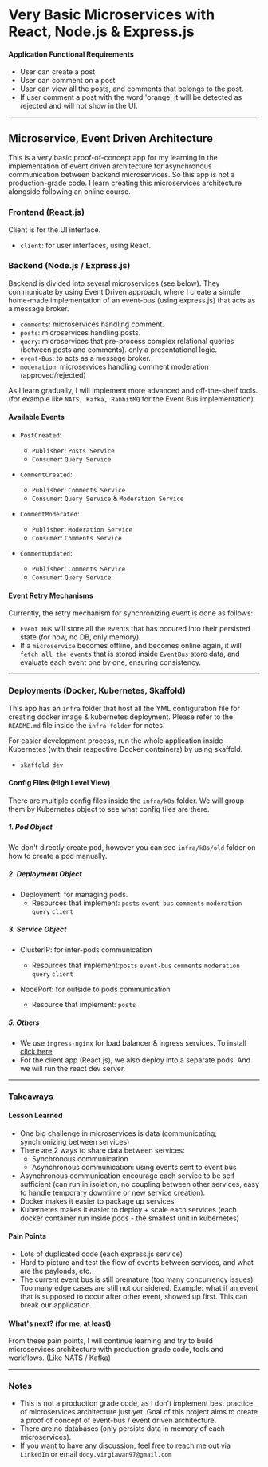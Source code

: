 # Very Basic Microservices with React, Node.js & Express.js 


#### Application Functional Requirements
- User can create a post
- User can comment on a post
- User can view all the posts, and comments that belongs to the post.
- If user comment a post with the word 'orange' it will be detected as rejected and will not show in the UI.

---

## Microservice, Event Driven Architecture


This is a very basic proof-of-concept app for my learning in the implementation of event driven architecture for asynchronous communication between backend microservices. So this app is not a production-grade code. I learn creating this microservices architecture alongside following an online course.


### Frontend (React.js)
Client is for the UI interface.
- `client`: for user interfaces, using React.

### Backend (Node.js / Express.js)
Backend is divided into several microservices (see below). They communicate by using Event Driven approach, where I create a simple home-made implementation of an event-bus (using express.js) that acts as a message broker.

- `comments`: microservices handling comment.
- `posts`: microservices handling posts.
- `query`: microservices that pre-process complex relational queries (between posts and comments). only a presentational logic.
- `event-Bus`: to acts as a message broker.
- `moderation`: microservices handling comment moderation (approved/rejected)


As I learn gradually, I will implement more advanced and off-the-shelf tools. (for example like `NATS, Kafka, RabbitMQ` for the Event Bus implementation).

#### Available Events

- `PostCreated`:
  - `Publisher`: `Posts Service`
  - `Consumer`: `Query Service`

- `CommentCreated`:
  - `Publisher`: `Comments Service`
  - `Consumer`: `Query Service` & `Moderation Service`

- `CommentModerated`:
  - `Publisher`: `Moderation Service`
  - `Consumer`: `Comments Service`

- `CommentUpdated`:
  - `Publisher`: `Comments Service`
  - `Consumer`: `Query Service`

#### Event Retry Mechanisms
Currently, the retry mechanism for synchronizing event is done as follows:

- `Event Bus` will store all the events that has occured into their persisted state (for now, no DB, only memory).
- If a `microservice` becomes offline, and becomes online again, it will `fetch all the events` that is stored inside `EventBus` store data, and evaluate each event one by one, ensuring consistency.

---

### Deployments (Docker, Kubernetes, Skaffold)

This app has an `infra` folder that host all the YML configuration file for creating docker image & kubernetes deployment. Please refer to the `README.md` file inside the `infra folder` for notes.

For easier development process, run the whole application inside Kubernetes (with their respective Docker containers) by using skaffold. 
- `skaffold dev`


#### Config Files (High Level View)

There are multiple config files inside the `infra/k8s` folder. We will group them by Kubernetes object to see what config files are there.

##### 1. Pod Object

We don't directly create pod, however you can see `infra/k8s/old` folder on how to create a pod manually.

##### 2. Deployment Object

- Deployment: for managing pods.
  - Resources that implement: `posts` `event-bus` `comments` `moderation` `query` `client`

##### 3. Service Object

- ClusterIP: for inter-pods communication
  - Resources that implement:`posts` `event-bus` `comments` `moderation` `query` `client`

- NodePort: for outside to pods communication
  - Resource that implement: `posts`

##### 5. Others
- We use `ingress-nginx` for load balancer & ingress services. To install [click here](https://kubernetes.github.io/ingress-nginx/deploy/#quick-start)
- For the client app (React.js), we also deploy into a separate pods. And we will run the react dev server.

---
### Takeaways

#### Lesson Learned
- One big challenge in microservices is data (communicating, synchronizing between services)
- There are 2 ways to share data between services:
  - Synchronous communication
  - Asynchronous communication: using events sent to event bus
- Asynchronous communication encourage each service to be self sufficient (can run in isolation, no coupling between other services, easy to handle temporary downtime or new service creation). 
- Docker makes it easier to package up services
- Kubernetes makes it easier to deploy + scale each services (each docker container run inside pods - the smallest unit in kubernetes)

#### Pain Points
- Lots of duplicated code (each express.js service)
- Hard to picture and test the flow of events between services, and what are the payloads, etc.
- The current event bus is still premature (too many concurrency issues). Too many edge cases are still not considered. Example: what if an event that is supposed to occur after other event, showed up first. This can break our application.

#### What's next? (for me, at least)
From these pain points, I will continue learning and try to build microservices architecture with production grade code, tools and workflows. (Like NATS / Kafka)

---

### Notes
- This is not a production grade code, as I don't implement best practice of microservices architecture just yet. Goal of this project aims to create a proof of concept of event-bus / event driven architecture.
- There are no databases (only persists data in memory of each microservices).
- If you want to have any discussion, feel free to reach me out via `LinkedIn` or email `dody.virgiawan97@gmail.com`